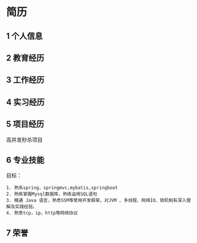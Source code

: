 # 简历

## 1 个人信息



## 2 教育经历

## 3 工作经历

## 4 实习经历

## 5 项目经历

高并发秒杀项目



## 6 专业技能

目标：

 	1. 熟系spring，springmvc,mybatis,springboot
 	2. 熟练掌握Mysql数据库，熟练运用SQL语句
 	3. 精通 Java 语言，熟悉SSM等常用开发框架，对JVM 、多线程、网络IO、锁机制有深入理解及实践经验。
 	4. 熟悉tcp，ip，http等网络协议

## 7 荣誉


